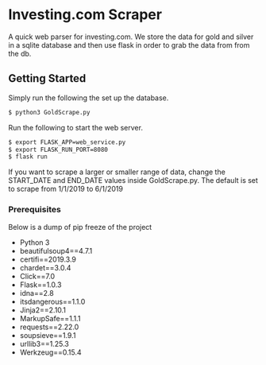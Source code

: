 # Investing.com Scraper

A quick web parser for investing.com. We store the data for gold and silver in a sqlite database and then use flask in 
order to grab the data from from the db.

## Getting Started

Simply run the following the set up the database.
```bash
$ python3 GoldScrape.py
```
Run the following to start the web server.
```bash
$ export FLASK_APP=web_service.py
$ export FLASK_RUN_PORT=8080
$ flask run
```

If you want to scrape a larger or smaller range of data, change the START_DATE and END_DATE values inside GoldScrape.py.
The default is set to scrape from 1/1/2019 to 6/1/2019

### Prerequisites

Below is a dump of pip freeze of the project

* Python 3
* beautifulsoup4==4.7.1
* certifi==2019.3.9
* chardet==3.0.4
* Click==7.0
* Flask==1.0.3
* idna==2.8
* itsdangerous==1.1.0
* Jinja2==2.10.1
* MarkupSafe==1.1.1
* requests==2.22.0
* soupsieve==1.9.1
* urllib3==1.25.3
* Werkzeug==0.15.4
